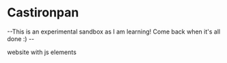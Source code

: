 # Castironpan

--This is an experimental sandbox as I am learning! Come back when it's all done :) --

 website with js elements
